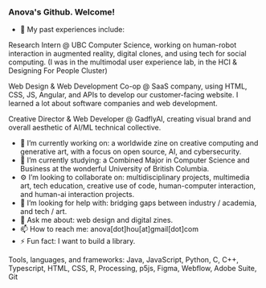 ### Anova's Github. Welcome!


- 👾 My past experiences include:

Research Intern @ UBC Computer Science, working on human-robot interaction in augmented reality, digital clones, and using tech for social computing. (I was in the multimodal user experience lab, in the HCI & Designing For People Cluster)

Web Design & Web Development Co-op @ SaaS company, using HTML, CSS, JS, Angular, and APIs to develop our customer-facing website. I learned a lot about software companies and web development.

Creative Director & Web Developer @ GadflyAI, creating visual brand and overall aesthetic of AI/ML technical collective. 

- 🔭 I’m currently working on: a worldwide zine on creative computing and generative art, with a focus on open source, AI, and cybersecurity. 
- 🌱 I’m currently studying: a Combined Major in Computer Science and Business at the wonderful University of British Columbia.
- ⚙️ I’m looking to collaborate on: multidisciplinary projects, multimedia art, tech education, creative use of code, human-computer interaction, and human-ai interaction projects. 
- 🤍 I’m looking for help with: bridging gaps between industry / academia, and tech / art.
- 💬 Ask me about: web design and digital zines.
- 📫 How to reach me: anova[dot]hou[at]gmail[dot]com
- ⚡ Fun fact: I want to build a library.

Tools, languages, and frameworks: Java, JavaScript, Python, C, C++, Typescript, HTML, CSS, R, Processing, p5js, Figma, Webflow, Adobe Suite, Git

<!--
**novahdesign/novahdesign** is a ✨ _special_ ✨ repository because its `README.md` (this file) appears on your GitHub profile.

Here are some ideas to get you started:

- 🔭 I’m currently working on ...
- 🌱 I’m currently learning ...
- 👯 I’m looking to collaborate on ...
- 🤔 I’m looking for help with ...
- 💬 Ask me about ...
- 📫 How to reach me: ...
- 😄 Pronouns: ...
- ⚡ Fun fact: ...
-->
